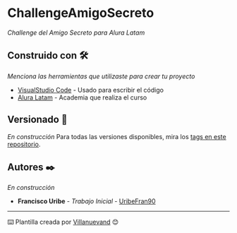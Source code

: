 # ChallengeAmigoSecreto
_Challenge del Amigo Secreto para Alura Latam_

## Construido con 🛠️

_Menciona las herramientas que utilizaste para crear tu proyecto_

* [VisualStudio Code](https://code.visualstudio.com/) - Usado para escribir el código
* [Alura Latam](https://www.aluracursos.com/) - Academia que realiza el curso


## Versionado 📌
_En construcción_
Para todas las versiones disponibles, mira los [tags en este repositorio](https://github.com/tu/proyecto/tags).

## Autores ✒️

_En construcción_

* **Francisco Uribe** - *Trabajo Inicial* - [UribeFran90](https://github.com/Uribefran90)


---
⌨️ Plantilla creada por [Villanuevand](https://github.com/Villanuevand) 😊